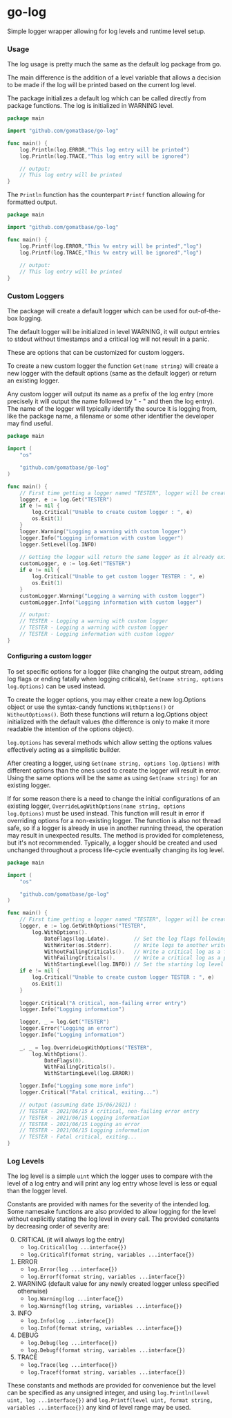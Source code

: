 # go-log
Simple logger wrapper allowing for log levels and runtime level setup.

### Usage

The log usage is pretty much the same as the default log package from go.

The main difference is the addition of a level variable that allows a decision to be made if the log will be printed based on the current log level.

The package initializes a default log which can be called directly from package functions. The log is initialized in WARNING level.

```go
package main

import "github.com/gomatbase/go-log"

func main() {
    log.Println(log.ERROR,"This log entry will be printed")
    log.Println(log.TRACE,"This log entry will be ignored")

    // output:
    // This log entry will be printed
}
```

The `Println` function has the counterpart `Printf` function allowing for formatted output.

```go
package main

import "github.com/gomatbase/go-log"

func main() {
    log.Printf(log.ERROR,"This %v entry will be printed","log")
    log.Printf(log.TRACE,"This %v entry will be ignored","log")
    
    // output:
    // This log entry will be printed
}
```

### Custom Loggers

The package will create a default logger which can be used for out-of-the-box logging.

The default logger will be initialized in level WARNING, it will output entries to stdout without timestamps
and a critical log will not result in a panic.

These are options that can be customized for custom loggers.

To create a new custom logger the function `Get(name string)` will create a new logger with the default options (same as 
the default logger) or return an existing logger. 

Any custom logger will output its name as a prefix of the log entry (more precisely it will output the name followed 
by " - " and then the log entry). The name of the logger will typically identify the source it is logging from,
like the package name, a filename or some other identifier the developer may find useful.

```go
package main

import (
    "os"

    "github.com/gomatbase/go-log"
)

func main() {
    // First time getting a logger named "TESTER", logger will be created
    logger, e := log.Get("TESTER")
    if e != nil {
        log.Critical("Unable to create custom logger : ", e)
        os.Exit(1)
    }
    logger.Warning("Logging a warning with custom logger")
    logger.Info("Logging information with custom logger")
    logger.SetLevel(log.INFO)
    
    // Getting the logger will return the same logger as it already exists
    customLogger, e := log.Get("TESTER")
    if e != nil {
        log.Critical("Unable to get custom logger TESTER : ", e)
        os.Exit(1)
    }
    customLogger.Warning("Logging a warning with custom logger")
    customLogger.Info("Logging information with custom logger")

    // output:
    // TESTER - Logging a warning with custom logger
    // TESTER - Logging a warning with custom logger
    // TESTER - Logging information with custom logger
}
```

#### Configuring a custom logger

To set specific options  for a logger (like changing the output stream,
adding log flags or ending fatally when logging criticals), `Get(name string, options log.Options)` can be used
instead.

To create the logger options, you may either create a new log.Options object or use the syntax-candy functions
`WithOptions()` or `WithoutOptions()`. Both these functions will return a log.Options object initialized with
the default values (the difference is only to make it more readable the intention of the
options object).

`log.Options` has several methods which allow setting the options values effectively acting as a simplistic builder.

After creating a logger, using `Get(name string, options log.Options)` with different options than the ones used
to create the logger will result in error. Using the same options will be the same as using `Get(name string)` for an
existing logger.

If for some reason there is a need to change the initial configurations of an existing logger, 
`OverrideLogWithOptions(name string, options log.Options)` must be used instead. This function will result in error if
overriding options for a non-existing logger. The function is also not thread safe, so if a logger is already in use
in another running thread, the operation may result in unexpected results. The method is provided for completeness, but
it's not recommended. Typically, a logger should be created and used unchanged throughout a process life-cycle eventually
changing its log level.

```go
package main

import (
    "os"

    "github.com/gomatbase/go-log"
)

func main() {
    // First time getting a logger named "TESTER", logger will be created
    logger, e := log.GetWithOptions("TESTER",
        log.WithOptions().
            DateFlags(log.Ldate).        // Set the log flags following the same options as the standard log package
            WithWriter(os.Stderr).       // Write logs to another writer (stderr in this case)
            WithoutFailingCriticals().   // Write a critical log as a failure, panicking
            WithFailingCriticals().      // Write a critical log as a plain log entry, not causing the process to exit
            WithStartingLevel(log.INFO)) // Set the starting log level to INFO
    if e != nil {
        log.Critical("Unable to create custom logger TESTER : ", e)
        os.Exit(1)
    }
    
    logger.Critical("A critical, non-failing error entry")
    logger.Info("Logging information")

    logger, _ = log.Get("TESTER")
    logger.Error("Logging an error")
    logger.Info("Logging information")
    
    _, _ = log.OverrideLogWithOptions("TESTER",
        log.WithOptions().
            DateFlags(0).
            WithFailingCriticals().
            WithStartingLevel(log.ERROR))

    logger.Info("Logging some more info")
    logger.Critical("Fatal critical, exiting...")

    // output (assuming date 15/06/2021) :
    // TESTER - 2021/06/15 A critical, non-failing error entry
    // TESTER - 2021/06/15 Logging information
    // TESTER - 2021/06/15 Logging an error
    // TESTER - 2021/06/15 Logging information
    // TESTER - Fatal critical, exiting...
}
```

### Log Levels

The log level is a simple `uint` which the logger uses to compare with the level of a log entry and will print any log entry whose level is
less or equal than the logger level.

Constants are provided with names for the severity of the intended log. Some namesake functions are also provided to allow logging for the level without 
explicitly stating the log level in every call. The provided constants by decreasing order of severity are:

0. CRITICAL (it will always log the entry)
    * `log.Critical(log ...interface{})`
    * `log.Criticalf(format string, variables ...interface{})`
0. ERROR
    * `log.Error(log ...interface{})`
    * `log.Errorf(format string, variables ...interface{})`
0. WARNING (default value for any newly created logger unless specified otherwise)
    * `log.Warning(log ...interface{})`
    * `log.Warningf(log string, variables ...interface{})`
0. INFO
    * `log.Info(log ...interface{})`
    * `log.Infof(format string, variables ...interface{})`
0. DEBUG
    * `log.Debug(log ...interface{})`
    * `log.Debugf(format string, variables ...interface{})`
0. TRACE
    * `log.Trace(log ...interface{})`
    * `log.Tracef(format string, variables ...interface{})`
    
These constants and methods are provided for convenience but the level can be specified
as any unsigned integer, and using `log.Println(level uint, log ...interface{})` and 
`log.Printf(level uint, format string, variables ...interface{})` any kind of level range may be used.
